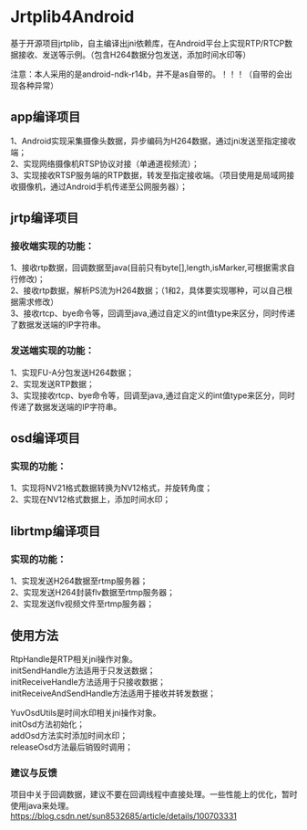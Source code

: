 # Jrtplib4Android
基于开源项目jrtplib，自主编译出jni依赖库，在Android平台上实现RTP/RTCP数据接收、发送等示例。（包含H264数据分包发送，添加时间水印等）

注意：本人采用的是android-ndk-r14b，并不是as自带的。！！！（自带的会出现各种异常）

## app编译项目
1、Android实现采集摄像头数据，异步编码为H264数据，通过jni发送至指定接收端；<br>
2、实现网络摄像机RTSP协议对接（单通道视频流）；<br>
3、实现接收RTSP服务端的RTP数据，转发至指定接收端。（项目使用是局域网接收摄像机，通过Android手机传递至公网服务器）；

## jrtp编译项目
### 接收端实现的功能：
1、接收rtp数据，回调数据至java(目前只有byte[],length,isMarker,可根据需求自行修改)；<br>
2、接收rtp数据，解析PS流为H264数据；（1和2，具体要实现哪种，可以自己根据需求修改）<br>
3、接收rtcp、bye命令等，回调至java,通过自定义的int值type来区分，同时传递了数据发送端的IP字符串。<br>
  
### 发送端实现的功能：
  1、实现FU-A分包发送H264数据；<br>
  2、实现发送RTP数据；<br>
  3、实现接收rtcp、bye命令等，回调至java,通过自定义的int值type来区分，同时传递了数据发送端的IP字符串。

## osd编译项目
### 实现的功能：
  1、实现将NV21格式数据转换为NV12格式，并旋转角度；<br>
  2、实现在NV12格式数据上，添加时间水印；<br>

## librtmp编译项目
### 实现的功能：
1、实现发送H264数据至rtmp服务器；<br>
2、实现发送H264封装flv数据至rtmp服务器；<br>
2、实现发送flv视频文件至rtmp服务器；<br>
  
## 使用方法
  RtpHandle是RTP相关jni操作对象。<br>
    initSendHandle方法适用于只发送数据；<br>
    initReceiveHandle方法适用于只接收数据；<br>
    initReceiveAndSendHandle方法适用于接收并转发数据；

  YuvOsdUtils是时间水印相关jni操作对象。<br>
      initOsd方法初始化；<br>
      addOsd方法实时添加时间水印；<br>
      releaseOsd方法最后销毁时调用；
    
### 建议与反馈
   项目中关于回调数据，建议不要在回调线程中直接处理。一些性能上的优化，暂时使用java来处理。
   https://blog.csdn.net/sun8532685/article/details/100703331
